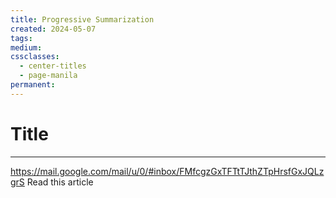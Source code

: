 ```yaml
---
title: Progressive Summarization
created: 2024-05-07
tags: 
medium: 
cssclasses:
  - center-titles
  - page-manila
permanent:
---
```

# Title
---
https://mail.google.com/mail/u/0/#inbox/FMfcgzGxTFTtTJthZTpHrsfGxJQLzgrS
Read this article

